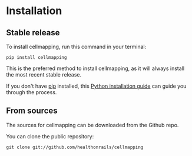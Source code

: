 # Installation

## Stable release

To install cellmapping, run this command in your terminal:

```
pip install cellmapping
```

This is the preferred method to install cellmapping, as it will always install the most recent stable release.

If you don't have [pip](https://pip.pypa.io) installed, this [Python installation guide](http://docs.python-guide.org/en/latest/starting/installation/) can guide you through the process.

## From sources

The sources for cellmapping can be downloaded from the Github repo.

You can clone the public repository:

```
git clone git://github.com/healthonrails/cellmapping
```
